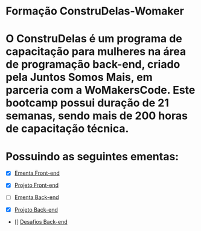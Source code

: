 <h1> Formação ConstruDelas-Womaker<h1>

O ConstruDelas é um programa de capacitação para mulheres na área de programação back-end, criado pela Juntos Somos Mais, em parceria com a WoMakersCode.  Este bootcamp possui duração de 21 semanas, sendo mais de 200 horas de capacitação técnica. 


<h1 align-itens:"Center">Possuindo as seguintes ementas: </h1>

- [x] [Ementa Front-end](https://github.com/AnneCBSx/FormacaoConstrulDelas-Womakers/blob/main/Backend%20Ementa)

- [x] [Projeto Front-end](https://github.com/Vivianevqs/TimeDorothy)

- [ ] [Ementa Back-end](https://github.com/AnneCBSx/FormacaoConstrulDelas-Womakers/blob/main/Front%20end%20ementa)
- [X] [Projeto Back-end](https://github.com/jricao/grupo4-karensparckjones-desafio3)
- [] [Desafios Back-end]()


